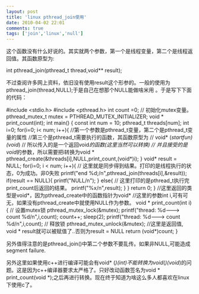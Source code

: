```yaml
---
layout: post
title: 'linux pthread_join使用'
date: 2010-04-02 22:01
comments: true
tags: ['join','linux','null']
---
```


这个函数没有什么好说的。其实就两个参数，第一个是线程变量，第二个是线程返回值。其函数原型为:

int pthread_join(pthread_t thread,void** result);

不过查阅许多网上资料，依旧没有使用result这个形参的。一般的使用为pthread_join(thread,NULL);于是自己在想那个NULL能做啥米用
。于是写下下面的代码：

#include <stdio.h> #include <pthread.h> int count =0; // 初始化mutex变量。
pthread_mutex_t mutex = PTHREAD_MUTEX_INITIALIZER; void * print_count(int);
int main() { const int num = 10; pthread_t threads[num]; int i=0; for(i=0; i<
num; i++){ //第一个参数是pthread_t变量，第二个是pthread_t变量的属性
//第三个是pthread_t需要执行的函数，其函数原型为 // void* (*startfun)(void*) //
所以传入的是一个返回void*的函数(这里当然可以转换) // 并且接受的是void*的参数，所以需要把i转换为void *
pthread_create(&threads[i],NULL,print_count,(void*)i); } void* result = NULL;
for(i=0; i < num; i++){ // 这里就是同步得到结果。打印的是线程执行的状态，0为成功。非0失败 printf("end
%d;/n",pthread_join(threads[i],&result)); if(result == NULL){
printf("NULL/n"); } else{ // 这里打印的是pthread_t执行完print_count后返回的结果。
printf("%x/n",result); } } return 0; }
//这里返回的类型是void*，因为pthread_create中的函数指针为void* //这里的参数int
i,可有可无，如果没有pthread_create中就使用NULL作为参数。 void * print_count(int i){ // 设置mutex锁
pthread_mutex_lock(&mutex); printf("thread: %d---> count %d/n",i,count);
count++; sleep(2); printf("thread: %d---> count %d/n",i,count); // 释放锁
pthread_mutex_unlock(&mutex); //这里是返回值, void * result就可以被赋值了..否则为result = NULL
return (void*)count; }

另外值得注意的是pthread_join()中第二个参数不要乱传。如果非NULL,可能造成segment failure.

另外这里如果使用c++进行编译可能会有void*
(*)(int)不能转换为void*(*)(void*)的问题。这是因为c++编译器要求太严格了。只好改动函数签名为void *
print_count(void *);之后再进行转换。现在终于知道为啥这么多人都喜欢在linux下使用c了。

